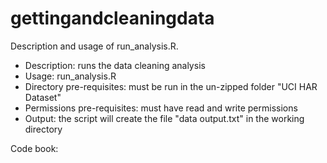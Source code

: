 # gettingandcleaningdata

Description and usage of run_analysis.R.
* Description: runs the data cleaning analysis
* Usage: run_analysis.R
* Directory pre-requisites: must be run in the un-zipped folder "UCI HAR Dataset"
* Permissions pre-requisites: must have read and write permissions
* Output: the script will create the file "data output.txt" in the working directory

Code book:



